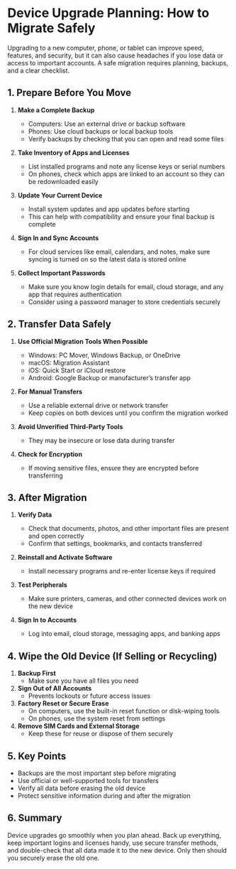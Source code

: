 # Device Upgrade Planning: How to Migrate Safely

Upgrading to a new computer, phone, or tablet can improve speed, features, and security, but it can also cause headaches if you lose data or access to important accounts. A safe migration requires planning, backups, and a clear checklist.

## 1. Prepare Before You Move

1. **Make a Complete Backup**
   - Computers: Use an external drive or backup software
   - Phones: Use cloud backups or local backup tools
   - Verify backups by checking that you can open and read some files

2. **Take Inventory of Apps and Licenses**
   - List installed programs and note any license keys or serial numbers
   - On phones, check which apps are linked to an account so they can be redownloaded easily

3. **Update Your Current Device**
   - Install system updates and app updates before starting
   - This can help with compatibility and ensure your final backup is complete

4. **Sign In and Sync Accounts**
   - For cloud services like email, calendars, and notes, make sure syncing is turned on so the latest data is stored online

5. **Collect Important Passwords**
   - Make sure you know login details for email, cloud storage, and any app that requires authentication
   - Consider using a password manager to store credentials securely

## 2. Transfer Data Safely

1. **Use Official Migration Tools When Possible**
   - Windows: PC Mover, Windows Backup, or OneDrive
   - macOS: Migration Assistant
   - iOS: Quick Start or iCloud restore
   - Android: Google Backup or manufacturer’s transfer app

2. **For Manual Transfers**
   - Use a reliable external drive or network transfer
   - Keep copies on both devices until you confirm the migration worked

3. **Avoid Unverified Third-Party Tools**
   - They may be insecure or lose data during transfer

4. **Check for Encryption**
   - If moving sensitive files, ensure they are encrypted before transferring

## 3. After Migration

1. **Verify Data**
   - Check that documents, photos, and other important files are present and open correctly
   - Confirm that settings, bookmarks, and contacts transferred

2. **Reinstall and Activate Software**
   - Install necessary programs and re-enter license keys if required

3. **Test Peripherals**
   - Make sure printers, cameras, and other connected devices work on the new device

4. **Sign In to Accounts**
   - Log into email, cloud storage, messaging apps, and banking apps

## 4. Wipe the Old Device (If Selling or Recycling)

1. **Backup First**
   - Make sure you have all files you need
2. **Sign Out of All Accounts**
   - Prevents lockouts or future access issues
3. **Factory Reset or Secure Erase**
   - On computers, use the built-in reset function or disk-wiping tools
   - On phones, use the system reset from settings
4. **Remove SIM Cards and External Storage**
   - Keep these for reuse or dispose of them securely

## 5. Key Points

- Backups are the most important step before migrating
- Use official or well-supported tools for transfers
- Verify all data before erasing the old device
- Protect sensitive information during and after the migration

## 6. Summary

Device upgrades go smoothly when you plan ahead. Back up everything, keep important logins and licenses handy, use secure transfer methods, and double-check that all data made it to the new device. Only then should you securely erase the old one.

